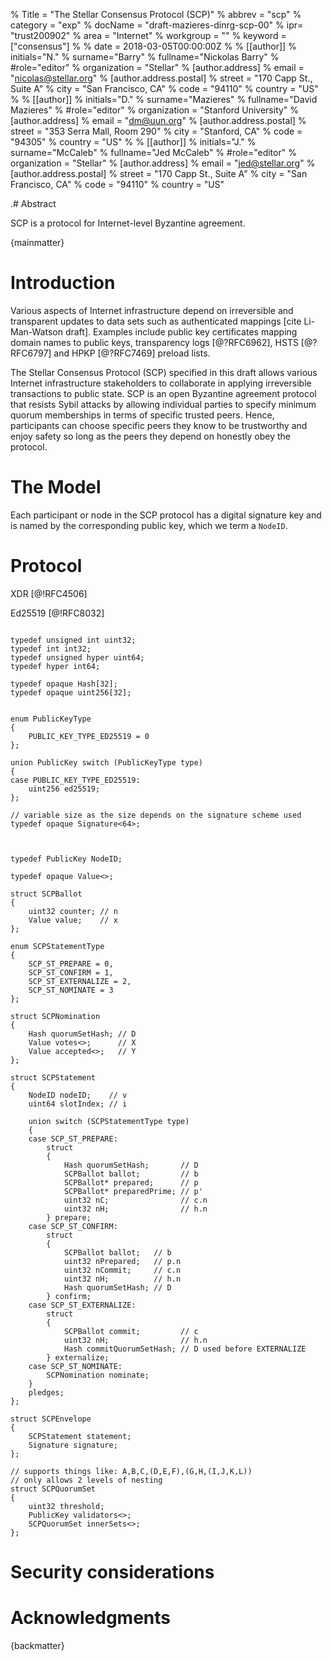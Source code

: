 % Title = "The Stellar Consensus Protocol (SCP)"
% abbrev = "scp"
% category = "exp"
% docName = "draft-mazieres-dinrg-scp-00"
% ipr= "trust200902"
% area = "Internet"
% workgroup = ""
% keyword = ["consensus"]
%
% date = 2018-03-05T00:00:00Z
%
% [[author]]
% initials="N."
% surname="Barry"
% fullname="Nickolas Barry"
% #role="editor"
% organization = "Stellar"
%   [author.address]
%   email = "nicolas@stellar.org"
%   [author.address.postal]
%   street = "170 Capp St., Suite A"
%   city = "San Francisco, CA"
%   code = "94110"
%   country = "US"
%
% [[author]]
% initials="D."
% surname="Mazieres"
% fullname="David Mazieres"
% #role="editor"
% organization = "Stanford University"
%   [author.address]
%   email = "dm@uun.org"
%   [author.address.postal]
%   street = "353 Serra Mall, Room 290"
%   city = "Stanford, CA"
%   code = "94305"
%   country = "US"
%
% [[author]]
% initials="J."
% surname="McCaleb"
% fullname="Jed McCaleb"
% #role="editor"
% organization = "Stellar"
%   [author.address]
%   email = "jed@stellar.org"
%   [author.address.postal]
%   street = "170 Capp St., Suite A"
%   city = "San Francisco, CA"
%   code = "94110"
%   country = "US"

.# Abstract

SCP is a protocol for Internet-level Byzantine agreement.

{mainmatter}

# Introduction

Various aspects of Internet infrastructure depend on irreversible and
transparent updates to data sets such as authenticated mappings
[cite Li-Man-Watson draft].  Examples include public key certificates
mapping domain names to public keys, transparency logs [@?RFC6962],
HSTS [@?RFC6797] and HPKP [@?RFC7469] preload lists.

The Stellar Consensus Protocol (SCP) specified in this draft allows
various Internet infrastructure stakeholders to collaborate in
applying irreversible transactions to public state.  SCP is an open
Byzantine agreement protocol that resists Sybil attacks by allowing
individual parties to specify minimum quorum memberships in terms of
specific trusted peers.  Hence, participants can choose specific peers
they know to be trustworthy and enjoy safety so long as the peers they
depend on honestly obey the protocol.

# The Model

Each participant or node in the SCP protocol has a digital signature
key and is named by the corresponding public key, which we term a
`NodeID`.

# Protocol

XDR [@!RFC4506]

Ed25519 [@!RFC8032]

~~~~~ {.xdr}

typedef unsigned int uint32;
typedef int int32;
typedef unsigned hyper uint64;
typedef hyper int64;

typedef opaque Hash[32];
typedef opaque uint256[32];


enum PublicKeyType
{
    PUBLIC_KEY_TYPE_ED25519 = 0
};

union PublicKey switch (PublicKeyType type)
{
case PUBLIC_KEY_TYPE_ED25519:
    uint256 ed25519;
};

// variable size as the size depends on the signature scheme used
typedef opaque Signature<64>;



typedef PublicKey NodeID;

typedef opaque Value<>;

struct SCPBallot
{
    uint32 counter; // n
    Value value;    // x
};

enum SCPStatementType
{
    SCP_ST_PREPARE = 0,
    SCP_ST_CONFIRM = 1,
    SCP_ST_EXTERNALIZE = 2,
    SCP_ST_NOMINATE = 3
};

struct SCPNomination
{
    Hash quorumSetHash; // D
    Value votes<>;      // X
    Value accepted<>;   // Y
};

struct SCPStatement
{
    NodeID nodeID;    // v
    uint64 slotIndex; // i

    union switch (SCPStatementType type)
    {
    case SCP_ST_PREPARE:
        struct
        {
            Hash quorumSetHash;       // D
            SCPBallot ballot;         // b
            SCPBallot* prepared;      // p
            SCPBallot* preparedPrime; // p'
            uint32 nC;                // c.n
            uint32 nH;                // h.n
        } prepare;
    case SCP_ST_CONFIRM:
        struct
        {
            SCPBallot ballot;   // b
            uint32 nPrepared;   // p.n
            uint32 nCommit;     // c.n
            uint32 nH;          // h.n
            Hash quorumSetHash; // D
        } confirm;
    case SCP_ST_EXTERNALIZE:
        struct
        {
            SCPBallot commit;         // c
            uint32 nH;                // h.n
            Hash commitQuorumSetHash; // D used before EXTERNALIZE
        } externalize;
    case SCP_ST_NOMINATE:
        SCPNomination nominate;
    }
    pledges;
};

struct SCPEnvelope
{
    SCPStatement statement;
    Signature signature;
};

// supports things like: A,B,C,(D,E,F),(G,H,(I,J,K,L))
// only allows 2 levels of nesting
struct SCPQuorumSet
{
    uint32 threshold;
    PublicKey validators<>;
    SCPQuorumSet innerSets<>;
};

~~~~~


# Security considerations

# Acknowledgments


{backmatter}



